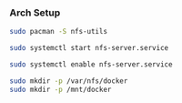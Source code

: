 ### Arch Setup

```bash
sudo pacman -S nfs-utils
```

```bash
sudo systemctl start nfs-server.service
```

```bash
sudo systemctl enable nfs-server.service
```

```bash
sudo mkdir -p /var/nfs/docker
sudo mkdir -p /mnt/docker
```